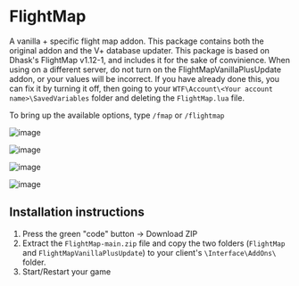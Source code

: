 # FlightMap
A vanilla + specific flight map addon.
This package contains both the original addon and the V+ database updater. This package is based on Dhask's FlightMap v1.12-1, and includes it for the sake of convinience. When using on a different server, do not turn on the FlightMapVanillaPlusUpdate addon, or your values will be incorrect. If you have already done this, you can fix it by turning it off, then going to your `WTF\Account\<Your account name>\SavedVariables` folder and deleting the `FlightMap.lua` file.

To bring up the available options, type `/fmap` or `/flightmap`

![image](https://user-images.githubusercontent.com/1638449/214933907-a1c65bfb-6850-41e8-a81e-c1632c5626fa.png)

![image](https://user-images.githubusercontent.com/1638449/214931190-3753a038-3627-4799-966c-1b88fd2532af.png)

![image](https://user-images.githubusercontent.com/1638449/214931008-b15269f4-a039-4cf0-a4a3-76d156fdabc6.png)

![image](https://user-images.githubusercontent.com/1638449/214930876-e30c834e-34d3-4e5e-b2bf-695e3892ec81.png)


## Installation instructions
1. Press the green "code" button -> Download ZIP
2. Extract the `FlightMap-main.zip` file and copy the two folders (`FlightMap` and `FlightMapVanillaPlusUpdate`) to your client's `\Interface\AddOns\` folder.
3. Start/Restart your game
